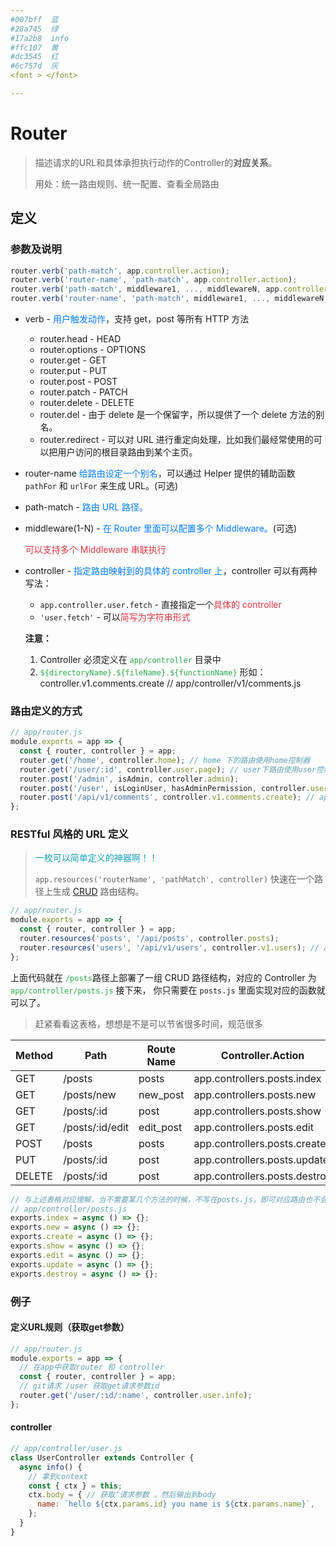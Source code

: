 ```yaml
---
#007bff  蓝
#28a745  绿
#17a2b8  info
#ffc107  黄
#dc3545  红 
#6c757d  灰
<font > </font>

---
```


# Router

>  描述请求的URL和具体承担执行动作的Controller的**对应关系**。
>
> 用处：统一路由规则、统一配置、查看全局路由

## 定义

### 参数及说明

```javascript
router.verb('path-match', app.controller.action);
router.verb('router-name', 'path-match', app.controller.action);
router.verb('path-match', middleware1, ..., middlewareN, app.controller.action);
router.verb('router-name', 'path-match', middleware1, ..., middlewareN, app.controller.action);
```


- verb - <font color=#007bff>用户触发动作</font>，支持 get，post 等所有 HTTP 方法

  - router.head - HEAD
  - router.options - OPTIONS
  - router.get - GET
  - router.put - PUT
  - router.post - POST
  - router.patch - PATCH
  - router.delete - DELETE
  - router.del - 由于 delete 是一个保留字，所以提供了一个 delete 方法的别名。
  - router.redirect - 可以对 URL 进行重定向处理，比如我们最经常使用的可以把用户访问的根目录路由到某个主页。

- router-name <font color=#007bff>给路由设定一个别名</font>，可以通过 Helper 提供的辅助函数 `pathFor` 和 `urlFor` 来生成 URL。(可选)

- path-match -<font color=#007bff> 路由 URL 路径。</font>

- middleware(1-N) - <font color=#007bff>在 Router 里面可以配置多个 Middleware。</font>(可选)

  <font color=dc3545>可以支持多个 Middleware 串联执行</font>

- controller -<font color=#007bff> 指定路由映射到的具体的 controller 上</font>，controller 可以有两种写法：

  - `app.controller.user.fetch` - 直接指定一个<font color=dc3545>具体的 controller</font>
  - `'user.fetch'` - 可以<font color=dc3545>简写为字符串形式</font>

  **注意：** 

  1. Controller 必须定义在 <font color=28a745>`app/controller` </font>目录中
  2. <font color=28a745>`${directoryName}.${fileName}.${functionName}`</font>  形如：controller.v1.comments.create  // app/controller/v1/comments.js

### 路由定义的方式

```javascript
// app/router.js
module.exports = app => {
  const { router, controller } = app;
  router.get('/home', controller.home); // home 下的路由使用home控制器
  router.get('/user/:id', controller.user.page); // user下路由使用user控制器的page方法，传参是id
  router.post('/admin', isAdmin, controller.admin); 
  router.post('/user', isLoginUser, hasAdminPermission, controller.user.create); // user 下的路由，使用了2个中间件，最后调用user控制器下的create方法
  router.post('/api/v1/comments', controller.v1.comments.create); // app/controller/v1/comments.js
};
```



### RESTful 风格的 URL 定义

> <font color=17a2b8>一枚可以简单定义的神器啊！！</font>
>
> `app.resources('routerName', 'pathMatch', controller)` 快速在一个路径上生成 [CRUD](https://en.wikipedia.org/wiki/Create,_read,_update_and_delete) 路由结构。

```javascript
// app/router.js
module.exports = app => {
  const { router, controller } = app;
  router.resources('posts', '/api/posts', controller.posts);
  router.resources('users', '/api/v1/users', controller.v1.users); // app/controller/v1/users.js
};
```

上面代码就在  <font color=28a745>`/posts`</font>路径上部署了一组 CRUD 路径结构，对应的 Controller 为  <font color=28a745>`app/controller/posts.js`</font> 接下来， 你只需要在 `posts.js` 里面实现对应的函数就可以了。

> 赶紧看看这表格，想想是不是可以节省很多时间，规范很多

| Method | Path            | Route Name | Controller.Action             |
| ------ | --------------- | ---------- | ----------------------------- |
| GET    | /posts          | posts      | app.controllers.posts.index   |
| GET    | /posts/new      | new_post   | app.controllers.posts.new     |
| GET    | /posts/:id      | post       | app.controllers.posts.show    |
| GET    | /posts/:id/edit | edit_post  | app.controllers.posts.edit    |
| POST   | /posts          | posts      | app.controllers.posts.create  |
| PUT    | /posts/:id      | post       | app.controllers.posts.update  |
| DELETE | /posts/:id      | post       | app.controllers.posts.destroy |

```javascript
// 与上述表格对应理解，当不需要某几个方法的时候，不写在posts.js，即可对应路由也不会注册。
// app/controller/posts.js  
exports.index = async () => {};
exports.new = async () => {};
exports.create = async () => {};
exports.show = async () => {};
exports.edit = async () => {};
exports.update = async () => {};
exports.destroy = async () => {};
```



### 例子

#### 定义URL规则（获取get参数）

```javascript
// app/router.js
module.exports = app => {
  // 在app中获取router 和 controller  
  const { router, controller } = app;
  // git请求 /user 获取get请求参数id
  router.get('/user/:id/:name', controller.user.info);
};
```

#### controller

```javascript
// app/controller/user.js
class UserController extends Controller {
  async info() {
    // 拿到context
    const { ctx } = this;
    ctx.body = { // 获取‘请求参数 ，然后输出到body
      name: `hello ${ctx.params.id} you name is ${ctx.params.name}`,
    };
  }
}
```
